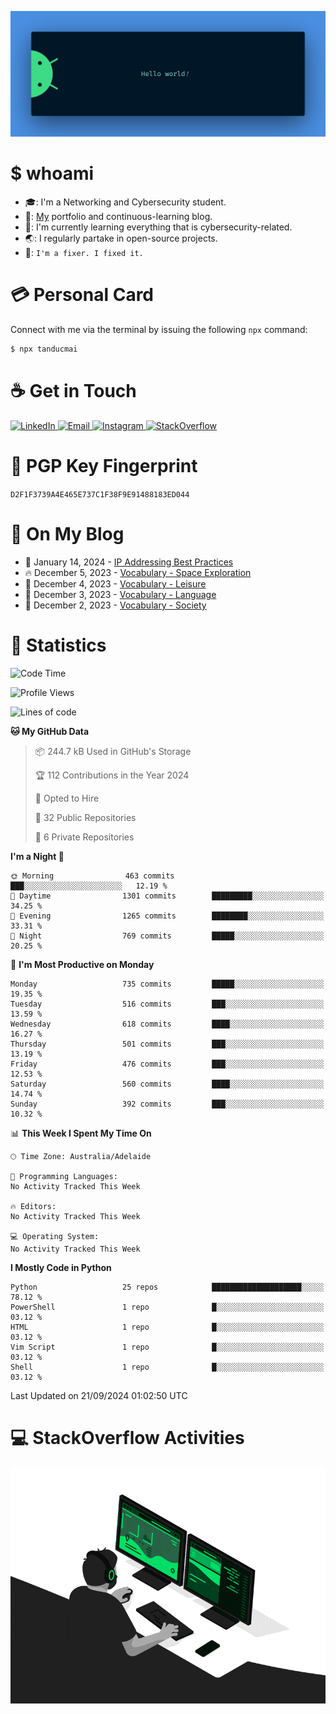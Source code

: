 <p align="center"><img src="assets/banner.png" /></p>

[//]: ![](https://github.com/tanducmai/tanducmai/actions/workflows/waka-stats.yml/badge.svg)
[//]: ![](https://github.com/tanducmai/tanducmai/actions/workflows/latest-blogs.yml/badge.svg)
[//]: ![](https://github.com/tanducmai/tanducmai/actions/workflows/stackoverflow-activities.yml/badge.svg)

# $ whoami

- :mortar_board:: I'm a Networking and Cybersecurity student.
- :telescope:: [My](https://tanducmai.com/) portfolio and continuous-learning blog.
- :seedling:: I'm currently learning everything that is cybersecurity-related.
- :earth_asia:: I regularly partake in open-source projects.
- :speech_balloon:: `I'm a fixer. I fixed it.`

# :credit_card: Personal Card

Connect with me via the terminal by issuing the following `npx` command:

```bash
$ npx tanducmai
```

# :coffee: Get in Touch

<a target="_blank" href="https://www.linkedin.com/in/tanducmai/">
  <img alt="LinkedIn" src="https://img.shields.io/badge/LinkedIn-0077B5?style=for-the-badge&logo=linkedin&logoColor=white" />
</a>
<a target="_blank" href="mailto:henryfromvietnam@gmail.com">
  <img alt="Email" src="https://img.shields.io/badge/Gmail-D14836?style=for-the-badge&logo=gmail&logoColor=white" />
</a>
<a target="_blank" href="https://www.instagram.com/henry.maii/">
  <img alt="Instagram" src="https://img.shields.io/badge/Instagram-E4405F?style=for-the-badge&logo=instagram&logoColor=white" />
</a>
<a target="_blank" href="https://stackoverflow.com/users/16999206/tanducmai">
  <img alt="StackOverflow" src="https://img.shields.io/static/v1?message=Stackoverflow&logo=stackoverflow&label=&color=FE7A16&logoColor=white&labelColor=&style=for-the-badge" />
</a>

# :closed_lock_with_key: PGP Key Fingerprint

`D2F1F3739A4E465E737C1F38F9E91488183ED044`

# :scroll: On My Blog

<!-- BLOG-POST-LIST:START -->
 - 💯 January 14, 2024 - [IP Addressing Best Practices](https://tanducmai.com/posts/blogs/ip-addressing-best-practices/)
 - 🔥 December 5, 2023 - [Vocabulary - Space Exploration](https://tanducmai.com/posts/glossaries/vocabulary/space-exploration/)
 - 💫 December 4, 2023 - [Vocabulary - Leisure](https://tanducmai.com/posts/glossaries/vocabulary/leisure/)
 - 🚀 December 3, 2023 - [Vocabulary - Language](https://tanducmai.com/posts/glossaries/vocabulary/language/)
 - 🌮 December 2, 2023 - [Vocabulary - Society](https://tanducmai.com/posts/glossaries/vocabulary/society/)<!-- BLOG-POST-LIST:END -->

# :1234: Statistics

<!--START_SECTION:waka-->
![Code Time](http://img.shields.io/badge/Code%20Time-228%20hrs%2028%20mins-blue)

![Profile Views](http://img.shields.io/badge/Profile%20Views-8-blue)

![Lines of code](https://img.shields.io/badge/From%20Hello%20World%20I%27ve%20Written-9.1%20million%20lines%20of%20code-blue)

**🐱 My GitHub Data** 

> 📦 244.7 kB Used in GitHub's Storage 
 > 
> 🏆 112 Contributions in the Year 2024
 > 
> 💼 Opted to Hire
 > 
> 📜 32 Public Repositories 
 > 
> 🔑 6 Private Repositories 
 > 
**I'm a Night 🦉** 

```text
🌞 Morning                463 commits         ███░░░░░░░░░░░░░░░░░░░░░░   12.19 % 
🌆 Daytime                1301 commits        █████████░░░░░░░░░░░░░░░░   34.25 % 
🌃 Evening                1265 commits        ████████░░░░░░░░░░░░░░░░░   33.31 % 
🌙 Night                  769 commits         █████░░░░░░░░░░░░░░░░░░░░   20.25 % 
```
📅 **I'm Most Productive on Monday** 

```text
Monday                   735 commits         █████░░░░░░░░░░░░░░░░░░░░   19.35 % 
Tuesday                  516 commits         ███░░░░░░░░░░░░░░░░░░░░░░   13.59 % 
Wednesday                618 commits         ████░░░░░░░░░░░░░░░░░░░░░   16.27 % 
Thursday                 501 commits         ███░░░░░░░░░░░░░░░░░░░░░░   13.19 % 
Friday                   476 commits         ███░░░░░░░░░░░░░░░░░░░░░░   12.53 % 
Saturday                 560 commits         ████░░░░░░░░░░░░░░░░░░░░░   14.74 % 
Sunday                   392 commits         ███░░░░░░░░░░░░░░░░░░░░░░   10.32 % 
```


📊 **This Week I Spent My Time On** 

```text
🕑︎ Time Zone: Australia/Adelaide

💬 Programming Languages: 
No Activity Tracked This Week

🔥 Editors: 
No Activity Tracked This Week

💻 Operating System: 
No Activity Tracked This Week
```

**I Mostly Code in Python** 

```text
Python                   25 repos            ████████████████████░░░░░   78.12 % 
PowerShell               1 repo              █░░░░░░░░░░░░░░░░░░░░░░░░   03.12 % 
HTML                     1 repo              █░░░░░░░░░░░░░░░░░░░░░░░░   03.12 % 
Vim Script               1 repo              █░░░░░░░░░░░░░░░░░░░░░░░░   03.12 % 
Shell                    1 repo              █░░░░░░░░░░░░░░░░░░░░░░░░   03.12 % 
```




 Last Updated on 21/09/2024 01:02:50 UTC
<!--END_SECTION:waka-->

# :computer: StackOverflow Activities

<!-- STACKOVERFLOW:START -->
<!-- STACKOVERFLOW:END -->

<p align="center"><img src="assets/developer.gif" /></p>
